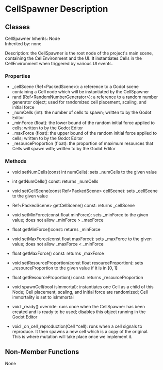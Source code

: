 # CellSpawner Description

## Classes

CellSpawner
Inherits: Node  
Inherited by: none  

Description: the CellSpawner is the root node of the project's main scene, containing the CellEnvironment and the UI. It instantiates Cells in the CellEnvironment when triggered by various UI events.

### Properties
- _cellScene (Ref\<PackedScene\>): a reference to a Godot scene containing a Cell node which will be instantiated by the CellSpawner
- rand (Ref\<RandomNumberGenerator\>): a reference to a random number generator object; used for randomized cell placement, scaling, and initial force
- _numCells (int): the number of cells to spawn; written to by the Godot Editor
- _minForce (float): the lower bound of the random initial force applied to cells; written to by the Godot Editor
- _maxForce (float): the upper bound of the random initial force applied to cells; written to by the Godot Editor
- _resourceProportion (float): the proportion of maximum resources that Cells will spawn with; written to by the Godot Editor

### Methods
- void setNumCells(const int numCells): sets _numCells to the given value
- int getNumCells() const: returns _numCells

- void setCellScene(const Ref\<PackedScene\> cellScene): sets _cellScene to the given value
- Ref\<PackedScene\> getCellScene() const: returns _cellScene

- void setMinForce(const float minForce): sets _minForce to the given value; does not allow _minForce > _maxForce
- float getMinForce()const: returns _minForce

- void setMaxForce(const float maxForce): sets _maxForce to the given value; does not allow _maxForce < _minForce
- float getMaxForce() const: returns _maxForce

- void setResourceProportion(const float resourceProportion): sets _resourceProportion to the given value if it is in [0, 1]
- float getResourceProportion() const: returns _resourceProportion

- void spawnCell(bool isImmortal): instantiates one Cell as a child of this Node; Cell placement, scaling, and initial force are randomized; Cell immortality is set to isImmortal

- void _ready() override: runs once when the CellSpawner has been created and is ready to be used; disables this object running in the Godot Editor
- void _on_cell_reproduction(Cell *cell): runs when a cell signals to reproduce. It then spawns a new cell which is a copy of the original. This is where mutation will take place once we implement it.

## Non-Member Functions
None
